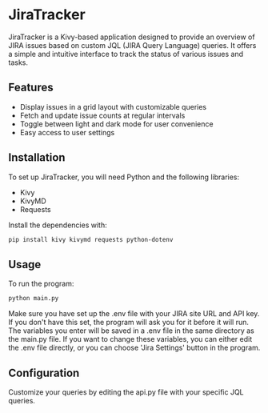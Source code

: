 # JiraTracker

JiraTracker is a Kivy-based application designed to provide an overview of JIRA issues based on custom JQL (JIRA Query
Language) queries. It offers a simple and intuitive interface to track the status of various issues and tasks.

## Features

- Display issues in a grid layout with customizable queries
- Fetch and update issue counts at regular intervals
- Toggle between light and dark mode for user convenience
- Easy access to user settings

## Installation

To set up JiraTracker, you will need Python and the following libraries:

- Kivy
- KivyMD
- Requests

Install the dependencies with:

```bash
pip install kivy kivymd requests python-dotenv
```

## Usage

To run the program:

```bash
python main.py
```

Make sure you have set up the .env file with your JIRA site URL and API key.
If you don't have this set, the program will ask you for it before it will run.
The variables you enter will be saved in a .env file in the same directory as the main.py file.
If you want to change these variables, you can either edit the .env file directly, or you can choose
'Jira Settings' button in the program.

## Configuration

Customize your queries by editing the api.py file with your specific JQL queries.
